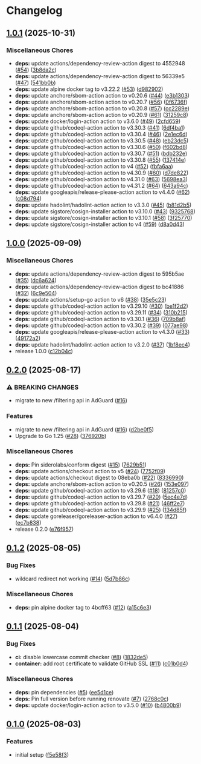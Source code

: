 # Changelog

## [1.0.1](https://github.com/Skaronator/lancache-dns-sync/compare/v1.0.0...v1.0.1) (2025-10-31)


### Miscellaneous Chores

* **deps:** update actions/dependency-review-action digest to 4552948 ([#54](https://github.com/Skaronator/lancache-dns-sync/issues/54)) ([3b8da2c](https://github.com/Skaronator/lancache-dns-sync/commit/3b8da2c925bb39d4d3a4f19ae3f8d0bdb3bff91b))
* **deps:** update actions/dependency-review-action digest to 56339e5 ([#47](https://github.com/Skaronator/lancache-dns-sync/issues/47)) ([541bb0b](https://github.com/Skaronator/lancache-dns-sync/commit/541bb0becce45e918426c9b1fb565ddb9fdf92bd))
* **deps:** update alpine docker tag to v3.22.2 ([#53](https://github.com/Skaronator/lancache-dns-sync/issues/53)) ([d982902](https://github.com/Skaronator/lancache-dns-sync/commit/d982902ea28d05536444f882b3c0be39148c1630))
* **deps:** update anchore/sbom-action action to v0.20.6 ([#44](https://github.com/Skaronator/lancache-dns-sync/issues/44)) ([e3b1303](https://github.com/Skaronator/lancache-dns-sync/commit/e3b13035aa1ebfc6a8647f8e7ae1884bbb030d1e))
* **deps:** update anchore/sbom-action action to v0.20.7 ([#56](https://github.com/Skaronator/lancache-dns-sync/issues/56)) ([0f6736f](https://github.com/Skaronator/lancache-dns-sync/commit/0f6736f637b82c8c3ae9e2f9c3b7971cc1087976))
* **deps:** update anchore/sbom-action action to v0.20.8 ([#57](https://github.com/Skaronator/lancache-dns-sync/issues/57)) ([cc2289e](https://github.com/Skaronator/lancache-dns-sync/commit/cc2289e1dabed791cef809e8c77112d1cba18ef3))
* **deps:** update anchore/sbom-action action to v0.20.9 ([#61](https://github.com/Skaronator/lancache-dns-sync/issues/61)) ([31259c8](https://github.com/Skaronator/lancache-dns-sync/commit/31259c89f995a33653f024fb24fb80effaf6e8e4))
* **deps:** update docker/login-action action to v3.6.0 ([#49](https://github.com/Skaronator/lancache-dns-sync/issues/49)) ([2cfd659](https://github.com/Skaronator/lancache-dns-sync/commit/2cfd659dc41900bb3fda7e918e885c9cadbf8ead))
* **deps:** update github/codeql-action action to v3.30.3 ([#41](https://github.com/Skaronator/lancache-dns-sync/issues/41)) ([6df4ba1](https://github.com/Skaronator/lancache-dns-sync/commit/6df4ba1015d9d8483ef07790b29e0940c7bc0f43))
* **deps:** update github/codeql-action action to v3.30.4 ([#46](https://github.com/Skaronator/lancache-dns-sync/issues/46)) ([2e1ec6d](https://github.com/Skaronator/lancache-dns-sync/commit/2e1ec6dd511106fdcd871f71262979e3ea4683eb))
* **deps:** update github/codeql-action action to v3.30.5 ([#48](https://github.com/Skaronator/lancache-dns-sync/issues/48)) ([eb23dc5](https://github.com/Skaronator/lancache-dns-sync/commit/eb23dc59b53181c7315f20fcb6c9ccfdca354a54))
* **deps:** update github/codeql-action action to v3.30.6 ([#50](https://github.com/Skaronator/lancache-dns-sync/issues/50)) ([f602bd8](https://github.com/Skaronator/lancache-dns-sync/commit/f602bd8d41e7c6ca32f7b85458b967295f3df2c7))
* **deps:** update github/codeql-action action to v3.30.7 ([#51](https://github.com/Skaronator/lancache-dns-sync/issues/51)) ([bdb232e](https://github.com/Skaronator/lancache-dns-sync/commit/bdb232e38b35ab35724acf936183318e6b812ad8))
* **deps:** update github/codeql-action action to v3.30.8 ([#55](https://github.com/Skaronator/lancache-dns-sync/issues/55)) ([137414e](https://github.com/Skaronator/lancache-dns-sync/commit/137414eee13a8bdc7111f183270b69adbcc352f5))
* **deps:** update github/codeql-action action to v4 ([#52](https://github.com/Skaronator/lancache-dns-sync/issues/52)) ([fbfa6aa](https://github.com/Skaronator/lancache-dns-sync/commit/fbfa6aaaf798fbf72b2c1df18df8424af95aae27))
* **deps:** update github/codeql-action action to v4.30.9 ([#60](https://github.com/Skaronator/lancache-dns-sync/issues/60)) ([d7de822](https://github.com/Skaronator/lancache-dns-sync/commit/d7de8224bfc446fc6e549b05cbc0caba70493146))
* **deps:** update github/codeql-action action to v4.31.0 ([#63](https://github.com/Skaronator/lancache-dns-sync/issues/63)) ([5698ea3](https://github.com/Skaronator/lancache-dns-sync/commit/5698ea371ec9465c1f2d11f68ca69d8dbdfd3be3))
* **deps:** update github/codeql-action action to v4.31.2 ([#64](https://github.com/Skaronator/lancache-dns-sync/issues/64)) ([643a94c](https://github.com/Skaronator/lancache-dns-sync/commit/643a94cac668ab605f1dd6752b49c9ddcf5338c1))
* **deps:** update googleapis/release-please-action action to v4.4.0 ([#62](https://github.com/Skaronator/lancache-dns-sync/issues/62)) ([c08d794](https://github.com/Skaronator/lancache-dns-sync/commit/c08d794e78cb7302d5a6f675fff4ae725e8dc292))
* **deps:** update hadolint/hadolint-action action to v3.3.0 ([#45](https://github.com/Skaronator/lancache-dns-sync/issues/45)) ([b81d2b5](https://github.com/Skaronator/lancache-dns-sync/commit/b81d2b56ad14a32c42911a5b39219cbc3444373d))
* **deps:** update sigstore/cosign-installer action to v3.10.0 ([#43](https://github.com/Skaronator/lancache-dns-sync/issues/43)) ([9325768](https://github.com/Skaronator/lancache-dns-sync/commit/932576826a59d846f5f3ff02e6f9462b7716e8bc))
* **deps:** update sigstore/cosign-installer action to v3.10.1 ([#58](https://github.com/Skaronator/lancache-dns-sync/issues/58)) ([3f25770](https://github.com/Skaronator/lancache-dns-sync/commit/3f25770eabefb8ffc2edbef1012901e3af7f6d96))
* **deps:** update sigstore/cosign-installer action to v4 ([#59](https://github.com/Skaronator/lancache-dns-sync/issues/59)) ([d8a0d43](https://github.com/Skaronator/lancache-dns-sync/commit/d8a0d43b211b38fecf95deed481fafaaf15fbcb5))

## [1.0.0](https://github.com/Skaronator/lancache-dns-sync/compare/v0.2.0...v1.0.0) (2025-09-09)


### Miscellaneous Chores

* **deps:** update actions/dependency-review-action digest to 595b5ae ([#35](https://github.com/Skaronator/lancache-dns-sync/issues/35)) ([dc6a624](https://github.com/Skaronator/lancache-dns-sync/commit/dc6a62412beae0776c9faa01d9d8765a6de3e292))
* **deps:** update actions/dependency-review-action digest to bc41886 ([#32](https://github.com/Skaronator/lancache-dns-sync/issues/32)) ([6c9e504](https://github.com/Skaronator/lancache-dns-sync/commit/6c9e504e121f2c2c9a473b5cc16906f8a52d4af7))
* **deps:** update actions/setup-go action to v6 ([#38](https://github.com/Skaronator/lancache-dns-sync/issues/38)) ([35e5c23](https://github.com/Skaronator/lancache-dns-sync/commit/35e5c23812f7fc616143fed59ded7206dbf2e698))
* **deps:** update github/codeql-action action to v3.29.10 ([#30](https://github.com/Skaronator/lancache-dns-sync/issues/30)) ([be1f2d2](https://github.com/Skaronator/lancache-dns-sync/commit/be1f2d2c2069600cc8a9493d933777cb47ae43d1))
* **deps:** update github/codeql-action action to v3.29.11 ([#34](https://github.com/Skaronator/lancache-dns-sync/issues/34)) ([310b215](https://github.com/Skaronator/lancache-dns-sync/commit/310b215d37a51c0350fb81a6fd08d8eb54d0a0af))
* **deps:** update github/codeql-action action to v3.30.1 ([#36](https://github.com/Skaronator/lancache-dns-sync/issues/36)) ([709b8af](https://github.com/Skaronator/lancache-dns-sync/commit/709b8af3b20b84927bf11c228c5da496cb461f79))
* **deps:** update github/codeql-action action to v3.30.2 ([#39](https://github.com/Skaronator/lancache-dns-sync/issues/39)) ([077ae98](https://github.com/Skaronator/lancache-dns-sync/commit/077ae98ad32900464c5adbf2b702eb043c3b470f))
* **deps:** update googleapis/release-please-action action to v4.3.0 ([#33](https://github.com/Skaronator/lancache-dns-sync/issues/33)) ([49172a2](https://github.com/Skaronator/lancache-dns-sync/commit/49172a22ee197ada79445af5b92c8517857443ce))
* **deps:** update hadolint/hadolint-action action to v3.2.0 ([#37](https://github.com/Skaronator/lancache-dns-sync/issues/37)) ([1bf8ec4](https://github.com/Skaronator/lancache-dns-sync/commit/1bf8ec4509f145880b753d302b51b977c85b613e))
* release 1.0.0 ([c12b04c](https://github.com/Skaronator/lancache-dns-sync/commit/c12b04cd05b23a56bae991c845beaa93388ea800))

## [0.2.0](https://github.com/Skaronator/lancache-dns-sync/compare/v0.1.2...v0.2.0) (2025-08-17)


### ⚠ BREAKING CHANGES

* migrate to new /filtering api in AdGuard ([#16](https://github.com/Skaronator/lancache-dns-sync/issues/16))

### Features

* migrate to new /filtering api in AdGuard ([#16](https://github.com/Skaronator/lancache-dns-sync/issues/16)) ([d2be0f5](https://github.com/Skaronator/lancache-dns-sync/commit/d2be0f580b1a609354e51ad0d3d1fec0990e199f))
* Upgrade to Go 1.25 ([#28](https://github.com/Skaronator/lancache-dns-sync/issues/28)) ([376920b](https://github.com/Skaronator/lancache-dns-sync/commit/376920bc3e757b5e28d47c957b6414a397549e75))


### Miscellaneous Chores

* **deps:** Pin siderolabs/conform digest ([#15](https://github.com/Skaronator/lancache-dns-sync/issues/15)) ([7629b51](https://github.com/Skaronator/lancache-dns-sync/commit/7629b51783aa1cfba5461c0fc51511e7e05c5871))
* **deps:** update actions/checkout action to v5 ([#24](https://github.com/Skaronator/lancache-dns-sync/issues/24)) ([7752f09](https://github.com/Skaronator/lancache-dns-sync/commit/7752f094b057ec02a3f4ad7b14ee45e249c0f6b0))
* **deps:** update actions/checkout digest to 08eba0b ([#22](https://github.com/Skaronator/lancache-dns-sync/issues/22)) ([8336990](https://github.com/Skaronator/lancache-dns-sync/commit/8336990403e901eb18724a27dcc765b835617d18))
* **deps:** update anchore/sbom-action action to v0.20.5 ([#26](https://github.com/Skaronator/lancache-dns-sync/issues/26)) ([153e097](https://github.com/Skaronator/lancache-dns-sync/commit/153e097980df9b5100c9dd554dbb6c2796932a71))
* **deps:** update github/codeql-action action to v3.29.6 ([#18](https://github.com/Skaronator/lancache-dns-sync/issues/18)) ([81257c0](https://github.com/Skaronator/lancache-dns-sync/commit/81257c048947aaebfe454c50062ac8ce2cded5ab))
* **deps:** update github/codeql-action action to v3.29.7 ([#20](https://github.com/Skaronator/lancache-dns-sync/issues/20)) ([5ec4e7d](https://github.com/Skaronator/lancache-dns-sync/commit/5ec4e7d56df86605735c7c30d1b9bc946b3470a9))
* **deps:** update github/codeql-action action to v3.29.8 ([#21](https://github.com/Skaronator/lancache-dns-sync/issues/21)) ([46ff2e7](https://github.com/Skaronator/lancache-dns-sync/commit/46ff2e7abc3ed2f8919572556ddb0cadaed17cd6))
* **deps:** update github/codeql-action action to v3.29.9 ([#25](https://github.com/Skaronator/lancache-dns-sync/issues/25)) ([134d85f](https://github.com/Skaronator/lancache-dns-sync/commit/134d85f7f04a4ab5c025e08951e4da84154ca02c))
* **deps:** update goreleaser/goreleaser-action action to v6.4.0 ([#27](https://github.com/Skaronator/lancache-dns-sync/issues/27)) ([ec7b838](https://github.com/Skaronator/lancache-dns-sync/commit/ec7b838579419796feb70b9466571d14f1b30cce))
* release 0.2.0 ([e76f957](https://github.com/Skaronator/lancache-dns-sync/commit/e76f9578d0ceb51fc6b2f1d61f650dc29abaaf82))

## [0.1.2](https://github.com/Skaronator/lancache-dns-sync/compare/v0.1.1...v0.1.2) (2025-08-05)


### Bug Fixes

* wildcard redirect not working ([#14](https://github.com/Skaronator/lancache-dns-sync/issues/14)) ([5d7b86c](https://github.com/Skaronator/lancache-dns-sync/commit/5d7b86cc4fee3655c33603234bc2bb70315a9b1c))


### Miscellaneous Chores

* **deps:** pin alpine docker tag to 4bcff63 ([#12](https://github.com/Skaronator/lancache-dns-sync/issues/12)) ([a15c6e3](https://github.com/Skaronator/lancache-dns-sync/commit/a15c6e3dd3a1810177e1fea541326eeddf237754))

## [0.1.1](https://github.com/Skaronator/lancache-dns-sync/compare/v0.1.0...v0.1.1) (2025-08-04)


### Bug Fixes

* **ci:** disable lowercase commit checker ([#8](https://github.com/Skaronator/lancache-dns-sync/issues/8)) ([1832de5](https://github.com/Skaronator/lancache-dns-sync/commit/1832de5e892025a9b2a38296ff49218b2fcef6b3))
* **container:** add root certificate to validate GitHub SSL ([#11](https://github.com/Skaronator/lancache-dns-sync/issues/11)) ([c01b0d4](https://github.com/Skaronator/lancache-dns-sync/commit/c01b0d4d6f97e3b79589ad4ff9d90b80bc96ca02))


### Miscellaneous Chores

* **deps:** pin dependencies ([#5](https://github.com/Skaronator/lancache-dns-sync/issues/5)) ([ee5d1ce](https://github.com/Skaronator/lancache-dns-sync/commit/ee5d1cea3ca913b04c447e43a24d35dfa3f1455f))
* **deps:** Pin full version before running renovate ([#7](https://github.com/Skaronator/lancache-dns-sync/issues/7)) ([2768c0c](https://github.com/Skaronator/lancache-dns-sync/commit/2768c0cb3b402b4449cece83e86f846311e71e48))
* **deps:** update docker/login-action action to v3.5.0 ([#10](https://github.com/Skaronator/lancache-dns-sync/issues/10)) ([b4800b9](https://github.com/Skaronator/lancache-dns-sync/commit/b4800b9b8384db7553ad92eda1ea9e68fae4e392))

## [0.1.0](https://github.com/Skaronator/lancache-dns-sync/compare/v0.0.1...v0.1.0) (2025-08-03)


### Features

* initial setup ([f5e58f3](https://github.com/Skaronator/lancache-dns-sync/commit/f5e58f365214a3fe50a430941bbdff98c1afa951))
